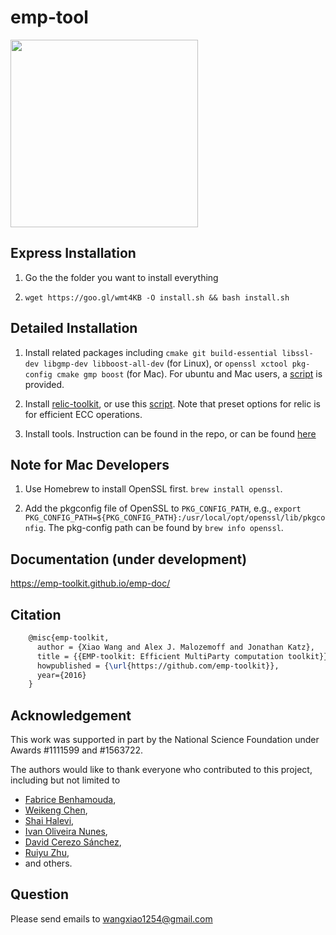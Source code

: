 # emp-tool
<img src="https://raw.githubusercontent.com/emp-toolkit/emp-readme/master/art/logo-full.jpg" width=300px/>

## Express Installation

1. Go the the folder you want to install everything

2. `wget https://goo.gl/wmt4KB -O install.sh && bash install.sh`

## Detailed Installation

1. Install related packages including `cmake git build-essential libssl-dev libgmp-dev libboost-all-dev` (for Linux), or `openssl xctool pkg-config cmake gmp boost` (for Mac). For ubuntu and Mac users, a [script](https://github.com/emp-toolkit/emp-readme/blob/master/scripts/install_packages.sh) is provided.

2. Install [relic-toolkit](https://github.com/relic-toolkit/relic), or use this [script](https://github.com/emp-toolkit/emp-readme/blob/master/scripts/install_relic.sh).
Note that preset options for relic is for efficient ECC operations.

3. Install tools. Instruction can be found in the repo, or can be found [here](https://github.com/emp-toolkit/emp-readme/tree/master/scripts)

## Note for Mac Developers

1. Use Homebrew to install OpenSSL first. `brew install openssl`.

2. Add the pkgconfig file of OpenSSL to `PKG_CONFIG_PATH`, e.g., `export PKG_CONFIG_PATH=${PKG_CONFIG_PATH}:/usr/local/opt/openssl/lib/pkgconfig`. The pkg-config path can be found by `brew info openssl`.

## Documentation (under development)

https://emp-toolkit.github.io/emp-doc/

## Citation
```latex
    @misc{emp-toolkit,
      author = {Xiao Wang and Alex J. Malozemoff and Jonathan Katz},
      title = {{EMP-toolkit: Efficient MultiParty computation toolkit}},
      howpublished = {\url{https://github.com/emp-toolkit}},
      year={2016}
    }
```
## Acknowledgement
This work was supported in part by the National Science Foundation under Awards #1111599 and #1563722.

The authors would like to thank everyone who contributed to this project, including but not limited to 
- [Fabrice Benhamouda](http://www.normalesup.org/~fbenhamo/), 
- [Weikeng Chen](https://www.chenweikeng.com/), 
- [Shai Halevi](https://shaih.github.io/), 
- [Ivan Oliveira Nunes](https://sites.google.com/site/ivandeoliveiranunes/), 
- [David Cerezo Sánchez](http://cerezo.name/blog/about/), 
- [Ruiyu Zhu](https://github.com/RuiyuZhu), 
- and others.


## Question
Please send emails to wangxiao1254@gmail.com
